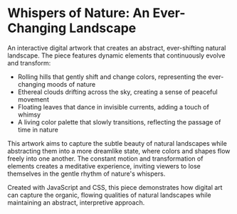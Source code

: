 # Whispers of Nature: An Ever-Changing Landscape

An interactive digital artwork that creates an abstract, ever-shifting natural landscape. The piece features dynamic elements that continuously evolve and transform:

- Rolling hills that gently shift and change colors, representing the ever-changing moods of nature
- Ethereal clouds drifting across the sky, creating a sense of peaceful movement
- Floating leaves that dance in invisible currents, adding a touch of whimsy
- A living color palette that slowly transitions, reflecting the passage of time in nature

This artwork aims to capture the subtle beauty of natural landscapes while abstracting them into a more dreamlike state, where colors and shapes flow freely into one another. The constant motion and transformation of elements creates a meditative experience, inviting viewers to lose themselves in the gentle rhythm of nature's whispers.

Created with JavaScript and CSS, this piece demonstrates how digital art can capture the organic, flowing qualities of natural landscapes while maintaining an abstract, interpretive approach.
